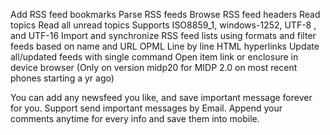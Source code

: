 Add RSS feed bookmarks
Parse RSS feeds
Browse RSS feed headers
Read topics
Read all unread topics
Supports ISO8859\_1, windows-1252, UTF-8 , and UTF-16
Import and synchronize RSS feed lists using formats and filter feeds based on name and URL
OPML
Line by line
HTML hyperlinks
Update all/updated feeds with single command
Open item link or enclosure in device browser (Only on version midp20 for MIDP 2.0 on most recent phones starting a yr ago)

You can add any newsfeed you like, and save important message forever for you. Support send important messages by Email. Append your comments anytime for every info and save them into mobile.